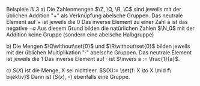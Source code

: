 Beispiele $III$.3
a) Die Zahlenmengen $\Z, \Q, \R, \C$ sind jeweils mit der üblichen Addition "+" als Verknüpfung abelsche Gruppen.
Das neutrale Element auf + ist jeweils die 0
Das inverse Element zu einer Zahl a ist das negative $-a$
Aus diesem Grund bilden die natürlichen Zahlen $\N_0$ mit der Addition keine Gruppe (sondern eine abelsche Halbgruppe)

b) Die Mengen $\Q\without\set{0}$ und $\R\without\set{0}$ bilden jeweils mit der üblichen Multiplikation "$\cdot$" abelsche Gruppen.
Das neutrale Element ist jeweils die 1
Das inverse Element auf $\cdot$ ist $\invers a := \frac{1}{a}$.

c)
$S(X)$ ist die Menge, X sei nichtleer.
$S(X):= \set{f: X \to X \mid f\ bijektiv}$ 
Dann ist $(S(x), \circ)$ ebenfalls eine Gruppe.